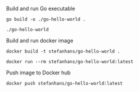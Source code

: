 Build and run Go executable

    go build -o ./go-hello-world .
    
    ./go-hello-world

Build and run docker image

    docker build -t stefanhans/go-hello-world .

    docker run --rm stefanhans/go-hello-world:latest 
    
Push image to Docker hub

    docker push stefanhans/go-hello-world:latest